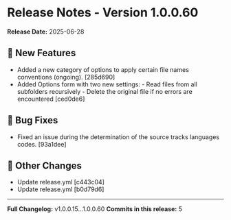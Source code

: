 ﻿# Release Notes - Version 1.0.0.60

**Release Date:** 2025-06-28

## 🚀 New Features
- Added a new category of options to apply certain file names conventions (ongoing). [285d690]
- Added Options form with two new settings:  - Read files from all subfolders recursively  - Delete the original file if no errors are encountered [ced0de6]

## 🐛 Bug Fixes
- Fixed an issue during the determination of the source tracks languages codes. [93a1dee]

## 🔧 Other Changes
- Update release.yml [c443c04]
- Update release.yml [b0d79d6]

---
**Full Changelog:** v1.0.0.15...1.0.0.60
**Commits in this release:** 5
